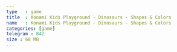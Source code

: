 ```yaml
---
type   : game
title  : Konami Kids Playground - Dinosaurs - Shapes & Colors
name   : Konami Kids Playground - Dinosaurs - Shapes & Colors
categories: [game]
telegram : 842
size : 68 MB
---
```



